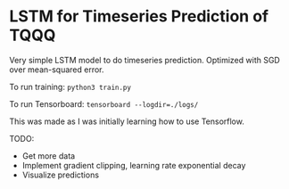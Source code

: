 # LSTM for Timeseries Prediction of TQQQ

Very simple LSTM model to do timeseries prediction. Optimized with SGD over mean-squared error. 

To run training: ``` python3 train.py ```

To run Tensorboard: ``` tensorboard --logdir=./logs/ ``` 

This was made as I was initially learning how to use Tensorflow. 

TODO:
  * Get more data
  * Implement gradient clipping, learning rate exponential decay
  * Visualize predictions
